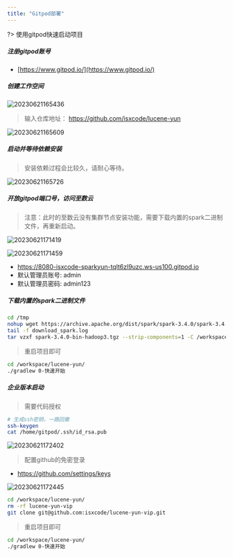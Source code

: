 ```yaml
---
title: "Gitpod部署"
---
```


?> 使用gitpod快速启动项目

##### 注册gitpod账号

- [https://www.gitpod.io/](https://www.gitpod.io/)

##### 创建工作空间

![20230621165436](https://img.isxcode.com/picgo/20230621165436.png)

> 输入仓库地址： https://github.com/isxcode/lucene-yun

![20230621165609](https://img.isxcode.com/picgo/20230621165609.png)

##### 启动并等待依赖安装

> 安装依赖过程会比较久，请耐心等待。

![20230621165726](https://img.isxcode.com/picgo/20230621165726.png)

##### 开放gitpod端口号，访问至数云

> 注意：此时的至数云没有集群节点安装功能，需要下载内置的spark二进制文件，再重新启动。

![20230621171419](https://img.isxcode.com/picgo/20230621171419.png)

![20230621171459](https://img.isxcode.com/picgo/20230621171459.png)

- https://8080-isxcode-sparkyun-tqlt6zl9uzc.ws-us100.gitpod.io
- 默认管理员账号: admin
- 默认管理员密码: admin123

##### 下载内置的spark二进制文件

```bash
cd /tmp
nohup wget https://archive.apache.org/dist/spark/spark-3.4.0/spark-3.4.0-bin-hadoop3.tgz >> download_spark.log 2>&1 &  
tail -f download_spark.log
tar vzxf spark-3.4.0-bin-hadoop3.tgz --strip-components=1 -C /workspace/lucene-yun/lucene-yun-dist/src/main/spark-min
```

> 重启项目即可

```bash
cd /workspace/lucene-yun/
./gradlew 0-快速开始
```

##### 企业版本启动

> 需要代码授权

```bash
# 生成ssh密钥，一路回撤
ssh-keygen
cat /home/gitpod/.ssh/id_rsa.pub
```

![20230621172402](https://img.isxcode.com/picgo/20230621172402.png)

> 配置github的免密登录

- https://github.com/settings/keys

![20230621172445](https://img.isxcode.com/picgo/20230621172445.png)

```bash
cd /workspace/lucene-yun/
rm -rf lucene-yun-vip
git clone git@github.com:isxcode/lucene-yun-vip.git
```

> 重启项目即可

```bash
cd /workspace/lucene-yun/
./gradlew 0-快速开始
```